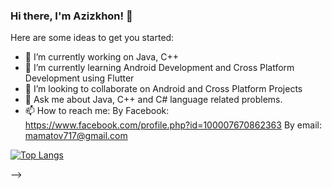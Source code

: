 ### Hi there, I'm Azizkhon! 👋


Here are some ideas to get you started:

- 🔭 I’m currently working on Java, C++ 
- 🌱 I’m currently learning Android Development and Cross Platform Development using Flutter
- 👯 I’m looking to collaborate on Android and Cross Platform Projects
- 💬 Ask me about Java, C++ and C# language related problems.
- 📫 How to reach me: 
By Facebook: https://www.facebook.com/profile.php?id=100007670862363
By email: mamatov717@gmail.com

[![Top Langs](https://github-readme-stats.vercel.app/api/top-langs/?username=anuraghazra&layout=compact)](https://github.com/anuraghazra/github-readme-stats)

-->
